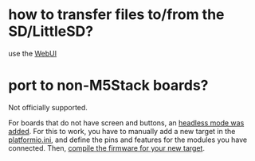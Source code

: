
# how to transfer files to/from the SD/LittleSD?

use the [WebUI](https://github.com/pr3y/Bruce/wiki/Others#webui)


# port to non-M5Stack boards?

Not officially supported.

For boards that do not have screen and buttons, an [headless mode was added](https://github.com/pr3y/Bruce/issues/107).
For this to work, you have to manually add a new target in the [platformio.ini](https://github.com/pr3y/Bruce/blob/main/platformio.ini), and define the pins and features for the modules you have connected.
Then, [compile the firmware for your new target](https://github.com/pr3y/Bruce/wiki/Building-from-source).